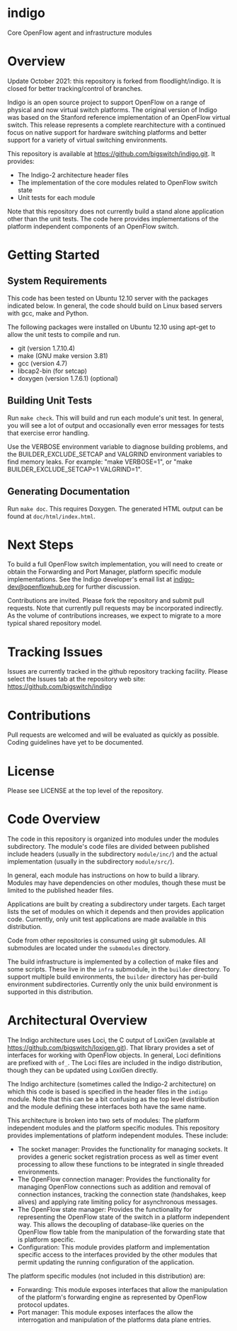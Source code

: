 indigo
======

Core OpenFlow agent and infrastructure modules

Overview
========

Update October 2021: this repository is forked from floodlight/indigo.
It is closed for better tracking/control of branches.

Indigo is an open source project to support OpenFlow on a range of physical
and now virtual switch platforms.  The original version of Indigo was
based on the Stanford reference implementation of an OpenFlow virtual
switch.  This release represents a complete rearchitecture with a 
continued focus on native support for hardware switching platforms and
better support for a variety of virtual switching environments.

This repository is available at https://github.com/bigswitch/indigo.git.
It provides:

* The Indigo-2 architecture header files
* The implementation of the core modules related to OpenFlow switch state
* Unit tests for each module

Note that this repository does not currently build a stand alone application
other than the unit tests.  The code here provides implementations of the
platform independent components of an OpenFlow switch.

Getting Started
===============

System Requirements
-------------------

This code has been tested on Ubuntu 12.10 server with the packages
indicated below.  In general, the code should build on Linux based
servers with gcc, make and Python.

The following packages were installed on Ubuntu 12.10 using apt-get to
allow the unit tests to compile and run.

* git (version 1.7.10.4)
* make (GNU make version 3.81)
* gcc (version 4.7)
* libcap2-bin (for setcap)
* doxygen (version 1.7.6.1) (optional)

Building Unit Tests
-------------------

Run `make check`.  This will build and run each module's unit test.  In
general, you will see a lot of output and occasionally even error messages
for tests that exercise error handling.

Use the VERBOSE environment variable to diagnose building problems,
and the BUILDER_EXCLUDE_SETCAP and VALGRIND environment variables to find memory
leaks.
For example: "make VERBOSE=1", or "make BUILDER_EXCLUDE_SETCAP=1 VALGRIND=1".
 
Generating Documentation
------------------------

Run `make doc`. This requires Doxygen. The generated HTML output can be found
at `doc/html/index.html`.

Next Steps
==========

To build a full OpenFlow switch implementation, you will need to create or
obtain the Forwarding and Port Manager, platform specific module
implementations.  See the Indigo developer's email list at
indigo-dev@openflowhub.org for further discussion.

Contributions are invited.  Please fork the repository and submit pull
requests.  Note that currently pull requests may be incorporated 
indirectly.  As the volume of contributions increases, we expect to 
migrate to a more typical shared repository model.

Tracking Issues
===============

Issues are currently tracked in the github repository tracking facility.
Please select the Issues tab at the repository web site:
https://github.com/bigswitch/indigo


Contributions
=============

Pull requests are welcomed and will be evaluated as quickly as possible.
Coding guidelines have yet to be documented.

License
=======

Please see LICENSE at the top level of the repository.

Code Overview
=============

The code in this repository is organized into modules under the modules
subdirectory.  The module's code files are divided between published 
include headers (usually in the subdirectory `module/inc/`) and the actual
implementation (usually in the subdirectory `module/src/`).

In general, each module has instructions on how to build a library.  
Modules may have dependencies on other modules, though these must be
limited to the published header files.

Applications are built by creating a subdirectory under targets.  Each
target lists the set of modules on which it depends and then provides
application code.  Currently, only unit test applications are made
available in this distribution.

Code from other repositories is consumed using git submodules. All submodules
are located under the `submodules` directory.

The build infrastructure is implemented by a collection of make files and some
scripts.  These live in the `infra` submodule, in the `builder` directory.  To
support multiple build environments, the `builder` directory has per-build
environment subdirectories.  Currently only the unix build environment is
supported in this distribution.

Architectural Overview
======================

The Indigo architecture uses Loci, the C output of LoxiGen (available at
https://github.com/bigswitch/loxigen.git).  That library provides a set
of interfaces for working with OpenFlow objects.  In general, Loci
definitions are prefixed with `of_`.  The Loci files are included in the
indigo distribution, though they can be updated using LoxiGen directly.

The Indigo architecture (sometimes called the Indigo-2 architecture)
on which this code is based is specified in the header files in the
`indigo` module.  Note that this can be a bit confusing as the top level
distribution and the module defining these interfaces both have the same
name.

This architecture is broken into two sets of modules:  The platform 
independent modules and the platform specific modules.  This repository
provides implementations of platform independent modules.  These
include:

* The socket manager: Provides the functionality for managing sockets.
It provides a generic socket registration process as well as timer
event processing to allow these functions to be integrated in single
threaded environments.
* The OpenFlow connection manager: Provides the functionality for
managing OpenFlow connections such as addition and removal of
connection instances, tracking the connection state (handshakes,
keep alives) and applying rate limiting policy for asynchronous
messages.
* The OpenFlow state manager: Provides the functionality for
representing the OpenFlow state of the switch in a platform
independent way.  This allows the decoupling of database-like queries
on the OpenFlow flow table from the manipulation of the forwarding
state that is platform specific.
* Configuration:  This module provides platform and implementation
specific access to the interfaces provided by the other modules that
permit updating the running configuration of the application.

The platform specific modules (not included in this distribution) are:

* Forwarding:  This module exposes interfaces that allow the
manipulation of the platform's forwarding engine as represented by
OpenFlow protocol updates.
* Port manager:  This module exposes interfaces the allow the
interrogation and manipulation of the platforms data plane entries.
